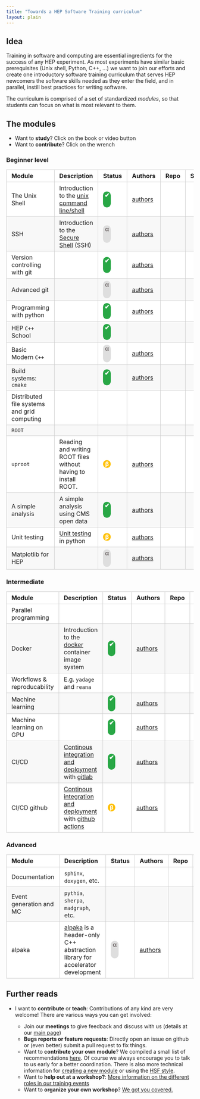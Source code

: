 ```yaml
---
title: "Towards a HEP Software Training curriculum"
layout: plain
---
```


<style type="text/css">
  table {
    padding: 0;
    width: 100%;
  }
  table tr {
    border: 1px solid #cccccc;
    background-color: white;
    margin: 0;
    padding: 0;
  }
  table tr:nth-child(2n) {
    background-color: #f8f8f8;
  }
  table tr th {
    font-weight: bold;
    border: 1px solid #cccccc;
    text-align: left;
    margin: 0;
    padding: 6px 13px;
  }
  table tr td {
    border: 1px solid #cccccc;
    text-align: left;
    margin: 0;
    padding: 6px 13px;
  }
  table tr th :first-child, table tr td :first-child {
    margin-top: 0;
  }
  table tr th :last-child, table tr td :last-child {
    margin-bottom: 0;
  }

  /* WHY DOES THIS NOT WORK? */

  a .glyphicon {
    text-decoration: none;
  }

  .stable {
  	background: #28a745;
    width: 1.3em;
    height: 1.3em;
    border-radius: 0.65em;
    color: white;
    font-weight: bold;
    padding: 0em;
    display: inline-block;
    text-align: center;
    padding-bottom: 2.5ex !important;
  }

  .beta {
  	background: #ffc107;
    width: 1.3em;
    height: 1.3em;
    border-radius: 0.65em;
    color: white;
    font-weight: bold;
    padding: 0em;
    display: inline-block;
    text-align: center;
  }

  .alpha {
    background: #dedede;
    width: 1.3em;
    height: 1.3em;
    border-radius: 0.65em;
    color: #7c7676;
    font-weight: bold;
    padding: 0em;
    display: inline-block;
    text-align: center;
    padding-bottom: 3ex !important;
  }
</style>


## Idea

Training in software and computing are essential ingredients for the success of any HEP experiment. As most experiments have similar basic prerequisites (Unix shell, Python, C++, …) we want to join our efforts and create one introductory software training curriculum that serves HEP newcomers the software skills needed as they enter the field, and in parallel, instill best practices for writing software.

The curriculum is comprised of a set of standardized *modules*, so that students can focus on what is most relevant to them.

## The modules

* Want to **study**? Click on the book <span class="glyphicon glyphicon-book"></span> or video <span class="glyphicon glyphicon-film"></span> button
* Want to **contribute**? Click on the wrench <span class="glyphicon glyphicon-wrench"></span>

### Beginner level

| Module  | Description  | Status | Authors | Repo | Site/Material                           |
| -------- | -------- |-------- |-------- |-------- |-------- |
| The Unix Shell | Introduction to the [unix command line/shell](https://en.wikipedia.org/wiki/Unix_shell) | <span class="stable">✔</span> | [authors](https://github.com/swcarpentry/shell-novice/blob/gh-pages/AUTHORS) | <a class="glyphicon glyphicon-wrench" href="https://github.com/swcarpentry/shell-novice"></a>  | <a class="glyphicon glyphicon-book" href="http://swcarpentry.github.io/shell-novice"></a> |
| SSH  | Introduction to the [Secure Shell](https://en.wikipedia.org/wiki/Ssh_(Secure_Shell)) (SSH) | <span class="alpha">α</span> | [authors](https://github.com/hsf-training/hsf-training-ssh-webpage/blob/gh-pages/AUTHORS) | <a class="glyphicon glyphicon-wrench" href="https://github.com/hsf-training/hsf-training-ssh-webpage/"></a> | |
| Version controlling with git | | <span class="stable">✔</span> | [authors](https://github.com/swcarpentry/git-novice/blob/gh-pages/AUTHORS) | <a class="glyphicon glyphicon-wrench" href="https://github.com/swcarpentry/git-novice"></a>  | <a class="glyphicon glyphicon-book" href="http://swcarpentry.github.io/git-novice"></a> |
| Advanced git  | | <span class="alpha">α</span> | [authors](https://github.com/hsf-training/hsf-training-advanced-git-webpage/blob/gh-pages/AUTHORS) | <a class="glyphicon glyphicon-wrench" href="https://github.com/hsf-training/hsf-training-advanced-git-webpage/"></a> |  |
| Programming with python | | <span class="stable">✔</span> | [authors](https://github.com/swcarpentry/python-novice-inflammation/blob/gh-pages/AUTHORS) | <a class="glyphicon glyphicon-wrench" href="https://github.com/swcarpentry/python-novice-inflammation"></a>  | <a class="glyphicon glyphicon-book" href="http://swcarpentry.github.io/python-novice-inflammation"> |
| HEP ``C++`` School | | <span class="stable">✔</span> | | <a class="glyphicon glyphicon-wrench" href="https://gitlab.cern.ch/sponce/cpluspluscourse/"></a> | <a class="glyphicon glyphicon-book" href="https://indico.cern.ch/event/979067/"></a>  &nbsp; <a class="glyphicon glyphicon-film" href="https://indico.cern.ch/event/979067/"></a>  |
| Basic Modern ``C++`` | | <span class="alpha">α</span> | [authors](https://github.com/hsf-training/hsf-training-cpp-webpage/blob/gh-pages/AUTHORS) | <a class="glyphicon glyphicon-wrench" href="https://github.com/hsf-training/hsf-training-cpp-webpage"></a> | <a class="glyphicon glyphicon-book" href="https://hsf-training.github.io/hsf-training-cpp-webpage"></a> |
| Build systems:  ``cmake`` | | <span class="stable">✔</span> | [authors](https://github.com/hsf-training/hsf-training-cmake-webpage/blob/gh-pages/AUTHORS) | <a class="glyphicon glyphicon-wrench" href="https://github.com/hsf-training/hsf-training-cmake-webpage"></a> | <a class="glyphicon glyphicon-book" href="https://hsf-training.github.io/hsf-training-cmake-webpage/"></a> |
| Distributed file systems and grid computing |||| | |
| ``ROOT`` | | | | | |
| ``uproot`` | Reading and writing ROOT files without having to install ROOT. | <span class="beta">β</span> | [authors](https://github.com/hsf-training/hsf-training-uproot-webpage/blob/gh-pages/AUTHORS) | <a class="glyphicon glyphicon-wrench" href="https://github.com/hsf-training/hsf-training-uproot-webpage"></a>  | <a class="glyphicon glyphicon-book" href="https://hsf-training.github.io/hsf-training-uproot-webpage/"></a> |
| A simple analysis | A simple analysis using CMS open data| <span class="stable">✔</span> | [authors](https://github.com/hsf-training/hsf-training-cms-analysis-webpage/blob/gh-pages/AUTHORS) | <a class="glyphicon glyphicon-wrench" href="https://github.com/hsf-training/hsf-training-cms-analysis-webpage"></a> | <a class="glyphicon glyphicon-book" href="https://hsf-training.github.io/hsf-training-cms-analysis-webpage/"></a>  &nbsp; <a class="glyphicon glyphicon-film" href="https://www.youtube.com/watch?v=gplMywJAFDI&list=PLKZ9c4ONm-Vk0wnDKaaovoEkOk3PVdL0V"></a> |
| Unit testing                                | [Unit testing](https://en.wikipedia.org/wiki/Unit_testing) in python | <span class="beta">β</span> | [authors](https://github.com/carpentries-incubator/python-testing/blob/gh-pages/AUTHORS) | <a class="glyphicon glyphicon-wrench" href="https://github.com/carpentries-incubator/python-testing"></a> | <a class="glyphicon glyphicon-book" href="http://carpentries-incubator.github.io/python-testing/"></a> |
| Matplotlib for HEP | | <span class="alpha">α</span> | [authors](https://github.com/hsf-training/hsf-training-matplotlib/blob/gh-pages/AUTHORS) | <a class="glyphicon glyphicon-wrench" href="https://github.com/hsf-training/hsf-training-matplotlib"></a> | <a class="glyphicon glyphicon-book" href="https://hsf-training.github.io/hsf-training-matplotlib/"></a> |

### Intermediate

| Module  | Description  | Status | Authors | Repo | Site/Material |
| -------- | -------- |-------- |-------- |-------- |-------- |
| Parallel programming |  |  |  |  | |
| Docker | Introduction to the [docker](https://www.docker.com/) container image system | <span class="stable">✔</span> | [authors](https://github.com/hsf-training/hsf-training-docker/blob/gh-pages/AUTHORS) | <a class="glyphicon glyphicon-wrench" href="https://github.com/hsf-training/hsf-training-docker"></a> | <a class="glyphicon glyphicon-book" href="https://hsf-training.github.io/hsf-training-docker/index.html"></a> &nbsp;  <a class="glyphicon glyphicon-film" href="https://www.youtube.com/watch?v=Qr42pEtio-Q&list=PLKZ9c4ONm-VnqD5oN2_8tXO0Yb1H_s0sj"></a> |
| Workflows & reproducability | E.g. ``yadage`` and ``reana`` |  |  |  | |
| Machine learning | | <span class="stable">✔</span> | [authors](https://github.com/hsf-training/hsf-training-ml-webpage/blob/gh-pages/AUTHORS) | <a class="glyphicon glyphicon-wrench" href="https://github.com/hsf-training/hsf-training-ml-webpage"></a> | <a class="glyphicon glyphicon-book" href="https://hsf-training.github.io/hsf-training-ml-webpage"></a> &nbsp; <a class="glyphicon glyphicon-film" href="https://www.youtube.com/playlist?list=PLKZ9c4ONm-VmHsMKImIDEMsZI1Vp0UY-Z"></a>|
| Machine learning on GPU | | <span class="stable">✔</span> | [authors](https://github.com/hsf-training/hsf-training-ml-gpu-webpage/blob/gh-pages/AUTHORS) | <a class="glyphicon glyphicon-wrench" href="https://github.com/hsf-training/hsf-training-ml-gpu-webpage"></a> | <a class="glyphicon glyphicon-book" href="https://hsf-training.github.io/hsf-training-ml-gpu-webpage"></a> &nbsp; <a class="glyphicon glyphicon-film" href="https://www.youtube.com/playlist?list=PLKZ9c4ONm-VnfKk7XrVUa-V42lUdMrB6M"></a> |
| CI/CD | [Continous integration and deployment](https://docs.gitlab.com/ee/ci/) with [gitlab](https://about.gitlab.com/) | <span class="stable">✔</span> | [authors](https://github.com/hsf-training/hsf-training-cicd/blob/gh-pages/AUTHORS) | <a class="glyphicon glyphicon-wrench" href="https://github.com/hsf-training/hsf-training-cicd"></a> | <a class="glyphicon glyphicon-book" href="https://hsf-training.github.io/hsf-training-cicd/"></a> &nbsp; <a class="glyphicon glyphicon-film" href="https://www.youtube.com/watch?v=C9auGFgIHns&list=PLKZ9c4ONm-VmmTObyNWpz4hB3Hgx8ZWSb"></a> |
| CI/CD github | [Continous integration and deployment](https://docs.gitlab.com/ee/ci/) with [github actions](https://github.com/features/actions) | <span class="beta">β</span> | [authors](https://github.com/hsf-training/hsf-training-cicd-github/blob/gh-pages/AUTHORS) | <a class="glyphicon glyphicon-wrench" href="https://github.com/hsf-training/hsf-training-cicd-github"></a> | <a class="glyphicon glyphicon-book" href="https://hsf-training.github.io/hsf-training-cicd-github/"></a> |

### Advanced


| Module  | Description  | Status | Authors | Repo | Site/Material |
| -------- | -------- |-------- |-------- |-------- |-------- |
| Documentation | ``sphinx``, ``doxygen``, etc. | | | | |
| Event generation and MC | ``pythia``, ``sherpa``, ``madgraph``, etc. | | | | |
| alpaka | [alpaka](https://alpaka.readthedocs.io/en/latest/index.html) is a header-only C++ abstraction library for accelerator development | <span class="alpha">α</span> | [authors](https://github.com/hsf-training/hsf-training-alpaka-webpage/blob/gh-pages/AUTHORS) | <a class="glyphicon glyphicon-wrench" href="https://github.com/hsf-training/hsf-training-alpaka-webpage"></a> |  |

## Further reads

* I want to **contribute** or **teach**:
Contributions of any kind are very welcome! There are various ways you can get involved:

    * Join our **meetings** to give feedback and discuss with us (details at our [main page](/workinggroups/training.html))
    * **Bugs reports or feature requests**: Directly open an issue on github or (even better) submit a pull request to fix things.
    * Want to **contribute your own module**? We compiled a small list of recommendations [here](/training/module-guidelines.html). Of course we always encourage you to talk to us early for a better coordination. There is also more technical information for [creating a new module](/training/howto-new-module.html) or using the [HSF style](/training/howto-update-module-style.html).
    * Want to **help out at a workshop?**: [More information on the different roles in our training events](/training/educators.html)
    * Want to **organize your own workshop**? [ We got you covered.](/training/howto-event.html)
